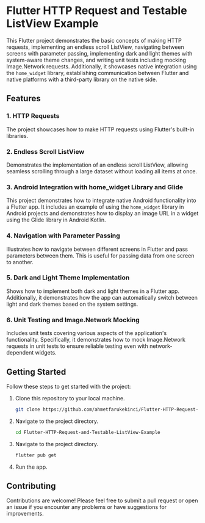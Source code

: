 # Flutter HTTP Request and Testable ListView Example

This Flutter project demonstrates the basic concepts of making HTTP requests, implementing an endless scroll ListView, navigating between screens with parameter passing, implementing dark and light themes with system-aware theme changes, and writing unit tests including mocking Image.Network requests. Additionally, it showcases native integration using the `home_widget` library, establishing communication between Flutter and native platforms with a third-party library on the native side.

## Features

### 1. HTTP Requests

The project showcases how to make HTTP requests using Flutter's built-in libraries.

### 2. Endless Scroll ListView

Demonstrates the implementation of an endless scroll ListView, allowing seamless scrolling through a large dataset without loading all items at once.

### 3. Android Integration with home_widget Library and Glide

This project demonstrates how to integrate native Android functionality into a Flutter app. It includes an example of using the `home_widget` library in Android projects and demonstrates how to display an image URL in a widget using the Glide library in Android Kotlin.

### 4. Navigation with Parameter Passing

Illustrates how to navigate between different screens in Flutter and pass parameters between them. This is useful for passing data from one screen to another.

### 5. Dark and Light Theme Implementation

Shows how to implement both dark and light themes in a Flutter app. Additionally, it demonstrates how the app can automatically switch between light and dark themes based on the system settings.

### 6. Unit Testing and Image.Network Mocking

Includes unit tests covering various aspects of the application's functionality. Specifically, it demonstrates how to mock Image.Network requests in unit tests to ensure reliable testing even with network-dependent widgets.

## Getting Started

Follow these steps to get started with the project:

1. Clone this repository to your local machine.
   ```bash
   git clone https://github.com/ahmetfarukekinci/Flutter-HTTP-Request-and-Testable-ListView-Example.git
   ```
2. Navigate to the project directory.
   ```bash
   cd Flutter-HTTP-Request-and-Testable-ListView-Example
   ```
3. Navigate to the project directory.
   ```bash
   flutter pub get
   ```
4. Run the app.

## Contributing

Contributions are welcome! Please feel free to submit a pull request or open an issue if you encounter any problems or have suggestions for improvements.
